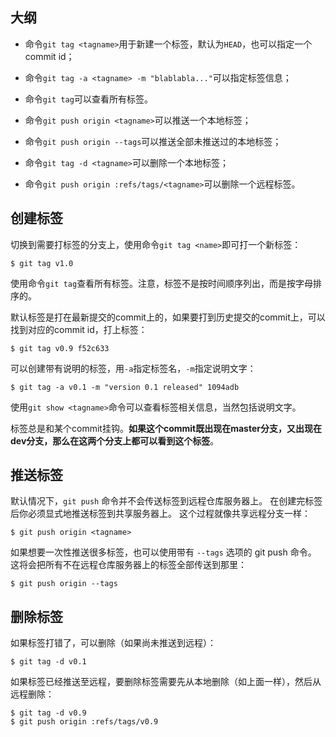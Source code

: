 ## 大纲

- 命令`git tag <tagname>`用于新建一个标签，默认为`HEAD`，也可以指定一个commit id；

- 命令`git tag -a <tagname> -m "blablabla..."`可以指定标签信息；

- 命令`git tag`可以查看所有标签。



- 命令`git push origin <tagname>`可以推送一个本地标签；

- 命令`git push origin --tags`可以推送全部未推送过的本地标签；

- 命令`git tag -d <tagname>`可以删除一个本地标签；

- 命令`git push origin :refs/tags/<tagname>`可以删除一个远程标签。











## 创建标签

切换到需要打标签的分支上，使用命令`git tag <name>`即可打一个新标签：

```Git
$ git tag v1.0 
```

使用命令`git tag`查看所有标签。注意，标签不是按时间顺序列出，而是按字母排序的。

默认标签是打在最新提交的commit上的，如果要打到历史提交的commit上，可以找到对应的commit id，打上标签：

```Git
$ git tag v0.9 f52c633
```

可以创建带有说明的标签，用`-a`指定标签名，`-m`指定说明文字：

```Git
$ git tag -a v0.1 -m "version 0.1 released" 1094adb
```

使用`git show <tagname>`命令可以查看标签相关信息，当然包括说明文字。

标签总是和某个commit挂钩。**如果这个commit既出现在master分支，又出现在dev分支，那么在这两个分支上都可以看到这个标签**。

## 推送标签

默认情况下，`git push` 命令并不会传送标签到远程仓库服务器上。 在创建完标签后你必须显式地推送标签到共享服务器上。 这个过程就像共享远程分支一样：

```Git
$ git push origin <tagname>
```

如果想要一次性推送很多标签，也可以使用带有 `--tags` 选项的 git push 命令。 这将会把所有不在远程仓库服务器上的标签全部传送到那里：

```Git
$ git push origin --tags
```

## 删除标签

如果标签打错了，可以删除（如果尚未推送到远程）：

```Git
$ git tag -d v0.1
```

如果标签已经推送至远程，要删除标签需要先从本地删除（如上面一样），然后从远程删除：

```Git
$ git tag -d v0.9
$ git push origin :refs/tags/v0.9 
```